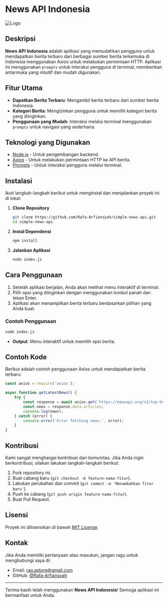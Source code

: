 # News API Indonesia

![Logo](https://example.com/logo.png) <!-- Ganti dengan URL logo proyek kamu -->

## Deskripsi

**News API Indonesia** adalah aplikasi yang memudahkan pengguna untuk mendapatkan berita terbaru dari berbagai sumber berita terkemuka di Indonesia menggunakan Axios untuk melakukan permintaan HTTP. Aplikasi ini menggunakan `prompts` untuk interaksi pengguna di terminal, memberikan antarmuka yang intuitif dan mudah digunakan.

## Fitur Utama

- **Dapatkan Berita Terbaru**: Mengambil berita terbaru dari sumber berita Indonesia.
- **Kategori Berita**: Mengizinkan pengguna untuk memilih kategori berita yang diinginkan.
- **Penggunaan yang Mudah**: Interaksi melalui terminal menggunakan `prompts` untuk navigasi yang sederhana.

## Teknologi yang Digunakan

- [Node.js](https://nodejs.org/) - Untuk pengembangan backend.
- [Axios](https://axios-http.com/) - Untuk melakukan permintaan HTTP ke API berita.
- [Prompts](https://github.com/terkelg/prompts) - Untuk interaksi pengguna melalui terminal.

## Instalasi

Ikuti langkah-langkah berikut untuk menginstal dan menjalankan proyek ini di lokal:

1. **Clone Repository**
   ```bash
   git clone https://github.com/Rafa-Arfiansyah/simple-news-api.git
   cd simple-news-api
   ```

2. **Instal Dependensi**
   ```bash
   npm install
   ```

3. **Jalankan Aplikasi**
   ```bash
   node index.js
   ```

## Cara Penggunaan

1. Setelah aplikasi berjalan, Anda akan melihat menu interaktif di terminal.
2. Pilih opsi yang diinginkan dengan menggunakan tombol panah dan tekan Enter.
3. Aplikasi akan menampilkan berita terbaru berdasarkan pilihan yang Anda buat.

### Contoh Penggunaan

```bash
node index.js
```

- **Output**: Menu interaktif untuk memilih opsi berita.

## Contoh Kode

Berikut adalah contoh penggunaan Axios untuk mendapatkan berita terbaru:

```javascript
const axios = require('axios');

async function getLatestNews() {
    try {
        const response = await axios.get('https://newsapi.org/v2/top-headlines?country=id&apiKey=YOUR_API_KEY');
        const news = response.data.articles;
        console.log(news);
    } catch (error) {
        console.error('Error fetching news:', error);
    }
}
```

## Kontribusi

Kami sangat menghargai kontribusi dari komunitas. Jika Anda ingin berkontribusi, silakan lakukan langkah-langkah berikut:

1. Fork repository ini.
2. Buat cabang baru (`git checkout -b feature-nama-fitur`).
3. Lakukan perubahan dan commit (`git commit -m 'Menambahkan fitur baru'`).
4. Push ke cabang (`git push origin feature-nama-fitur`).
5. Buat Pull Request.

## Lisensi

Proyek ini dilisensikan di bawah [MIT License](LICENSE).

## Kontak

Jika Anda memiliki pertanyaan atau masukan, jangan ragu untuk menghubungi saya di:

- Email: [rap.astore@gmail.com](mailto:rap.astore73@gmail.com)
- GitHub: [@Rafa-Arfiansyah](https://github.com/Rafa-Arfiansyah)

---

Terima kasih telah menggunakan **News API Indonesia**! Semoga aplikasi ini bermanfaat untuk Anda.
